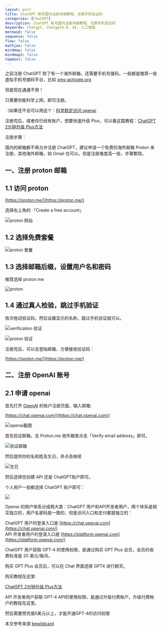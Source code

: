 ```yaml
---
layout: post
title: ChatGPT 账号国内注册详细教程，无需手机验证码
categories: [ChatGPT]
description: ChatGPT 账号国内注册详细教程，无需手机验证码
keywords: Chatgpt, Chatgpt4.0, AI, 人工智能
mermaid: false
sequence: false
flow: false
mathjax: false
mindmap: false
mindmap2: false
topmost: false
---
```

之前注册 ChatGPT 除了有一个海外邮箱，还需要手机号接码，一般都是推荐一些虚拟手机号接码平台，比如 [sms-activate.org](https://sms-activate.org/?ref=4616107)

但是现在通通不用！

只需要你能科学上网，即可注册。

（如果还不会可以用这个：[科学稳定访问 openai](https://www.52xcjs.xyz/auth/register?code=tRE2VnaTKoEuiM7V)

注册完后，或者你已经有账户，想要快速升级 Plus，可以看这篇教程：[ChatGPT 2分钟升级 Plus方法](https://koalai.org/2024/02/29/chatgpt4.0-kaitong/)

注册步骤：

国内的邮箱都不再允许注册 ChatGPT，建议申请一个免费的海外邮箱 Proton 来注册，其他海外邮箱，如 Gmail 也可以，但是注册难度高一些，步骤繁琐。

## 一、注册 proton 邮箱

## 1.1 访问 proton

[https://proton.me/](https://proton.me/)

选择右上角的 「Create a free account」

![proton 网站](https://cdn.how2cs.cn/csguide/054443.png)

## 1.2 选择免费套餐

![proton 套餐](https://cdn.how2cs.cn/csguide/054505-1.png)

## 1.3 选择邮箱后缀，设置用户名和密码

推荐选择 proton.me

![proton](https://cdn.how2cs.cn/csguide/151156.png)

## 1.4 通过真人检验，跳过手机验证

依次拖动验证码，然后设置显示的名称，跳过手机验证就可以。

![verification 验证](https://cdn.how2cs.cn/csguide/151253.png)

![proton 验证](https://cdn.how2cs.cn/csguide/151315.png)

注册完后，可以去登陆邮箱，方便接收验证码：

[https://proton.me/](https://proton.me/)

## 二、注册 OpenAI 账号

## 2.1 申请 openai

首先打开 [OpenAI](https://chat.openai.com/) 的账户注册页面，输入邮箱:

[https://chat.openai.com/](https://chat.openai.com/)

![openai截图](https://cdn.how2cs.cn/csguide/151820.png)

首先验证邮箱，去 Proton.me 收件箱里点击「Verify email address」即可。

![验证邮箱](https://cdn.how2cs.cn/csguide/151902.png)

然后提供你的名和姓及生日，并点击继续

![生日](https://cdn.how2cs.cn/csguide/151929.png)

然后选择您创建 API 还是 ChatGPT账户即可。

个人用户一般都选择 ChatGPT 账户即可：

![](https://cdn.how2cs.cn/csguide/152006.png)

Openai 的用户体系分成两大类：ChatGPT 用户和API开发者用户，两个体系是相互独立的，用户名密码是一致的，但是访问入口和支付都是独立的：

ChatGPT 用户的登录入口是 [https://chat.openai.com](https://chat.openai.com/)  
API 开发者用户的登录入口是 [https://platform.openai.com](https://platform.openai.com/)

ChatGPT 用户获取 GPT-4 的使用权限，是通过购买 GPT Plus 会员，会员的收费标准是 20 美元/每月。

购买 GPT Plus 会员后，可以在 Chat 界面选择 GPT4 进行聊天。

购买教程在这里:

[ChatGPT 2分钟升级 Plus方法](https://koalai.org/2024/02/29/chatgpt4.0-kaitong/)

API 开发者用户获取 GPT-4 API的使用权限，是通过升级付费帐户，升级付费帐户的教程在这里。

然后需要预充值5美元以上，才能开通GPT-4的访问权限

本文参考来源 [bewildcard](https://bewildcard.com/i/GPT778)
